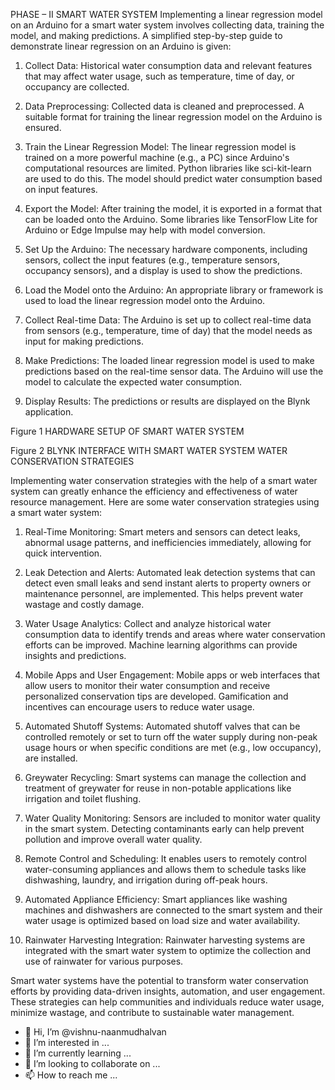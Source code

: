 PHASE – II SMART WATER SYSTEM
Implementing a linear regression model on an Arduino for a smart water system involves collecting data, training the model, and making predictions. A simplified step-by-step guide to demonstrate linear regression on an Arduino is given:

1. Collect Data:
Historical water consumption data and relevant features that may affect water usage, such as temperature, time of day, or occupancy are collected.

2. Data Preprocessing:
   Collected data is cleaned and preprocessed. A suitable format for training the linear regression model on the Arduino is ensured.

3. Train the Linear Regression Model:
   The linear regression model is trained on a more powerful machine (e.g., a PC) since Arduino's computational resources are limited. Python libraries like sci-kit-learn are used to do this. The model should predict water consumption based on input features.


4. Export the Model:
 After training the model, it is exported in a format that can be loaded onto the Arduino. Some libraries like TensorFlow Lite for Arduino or Edge Impulse may help with model conversion.

5. Set Up the Arduino:
The necessary hardware components, including sensors, collect the input features (e.g., temperature sensors, occupancy sensors), and a display is used to show the predictions.

6. Load the Model onto the Arduino:
  An appropriate library or framework is used to load the linear regression model onto the Arduino.

7. Collect Real-time Data:
 The Arduino is set up to collect real-time data from sensors (e.g., temperature, time of day) that the model needs as input for making predictions.



8. Make Predictions:
   The loaded linear regression model is used to make predictions based on the real-time sensor data. The Arduino will use the model to calculate the expected water consumption.

9. Display Results:
    The predictions or results are displayed on the Blynk application.


 
Figure 1 HARDWARE SETUP OF SMART WATER SYSTEM
    
Figure 2 BLYNK INTERFACE WITH SMART WATER SYSTEM
WATER CONSERVATION STRATEGIES

Implementing water conservation strategies with the help of a smart water system can greatly enhance the efficiency and effectiveness of water resource management. Here are some water conservation strategies using a smart water system:

1. Real-Time Monitoring:
Smart meters and sensors can detect leaks, abnormal usage patterns, and inefficiencies immediately, allowing for quick intervention.

2. Leak Detection and Alerts:
   Automated leak detection systems that can detect even small leaks and send instant alerts to property owners or maintenance personnel, are implemented. This helps prevent water wastage and costly damage.

3. Water Usage Analytics:
 Collect and analyze historical water consumption data to identify trends and areas where water conservation efforts can be improved. Machine learning algorithms can provide insights and predictions.

4. Mobile Apps and User Engagement:
 Mobile apps or web interfaces that allow users to monitor their water consumption and receive personalized conservation tips are developed. Gamification and incentives can encourage users to reduce water usage.

5. Automated Shutoff Systems:
 Automated shutoff valves that can be controlled remotely or set to turn off the water supply during non-peak usage hours or when specific conditions are met (e.g., low occupancy), are installed.

6. Greywater Recycling:
Smart systems can manage the collection and treatment of greywater for reuse in non-potable applications like irrigation and toilet flushing.

7. Water Quality Monitoring:
Sensors are included to monitor water quality in the smart system. Detecting contaminants early can help prevent pollution and improve overall water quality.



8. Remote Control and Scheduling:
It enables users to remotely control water-consuming appliances and allows them to schedule tasks like dishwashing, laundry, and irrigation during off-peak hours.

9. Automated Appliance Efficiency:
Smart appliances like washing machines and dishwashers are connected to the smart system and their water usage is optimized based on load size and water availability.


10. Rainwater Harvesting Integration:
Rainwater harvesting systems are integrated with the smart water system to optimize the collection and use of rainwater for various purposes.


Smart water systems have the potential to transform water conservation efforts by providing data-driven insights, automation, and user engagement. These strategies can help communities and individuals reduce water usage, minimize wastage, and contribute to sustainable water management.
 - 👋 Hi, I’m @vishnu-naanmudhalvan
- 👀 I’m interested in ...
- 🌱 I’m currently learning ...
- 💞️ I’m looking to collaborate on ...
- 📫 How to reach me ...

<!---
vishnu-naanmudhalvan/vishnu-naanmudhalvan is a ✨ special ✨ repository because its `README.md` (this file) appears on your GitHub profile.
You can click the Preview link to take a look at your changes.
--->
